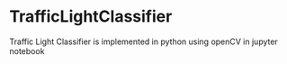 # TrafficLightClassifier
Traffic Light Classifier is implemented in python using openCV in jupyter notebook
